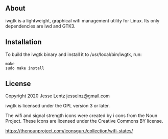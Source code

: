 ## About
iwgtk is a lightweight, graphical wifi management utility for Linux. Its only dependencies are iwd and GTK3.

## Installation
To build the iwgtk binary and install it to /usr/local/bin/iwgtk, run:

```
make
sudo make install
```

## License
Copyright 2020 Jesse Lentz <jesselnz@gmail.com>

iwgtk is licensed under the GPL version 3 or later.

The wifi and signal strength icons were created by i cons from the Noun Project.
These icons are licensed under the Creative Commons BY license.

https://thenounproject.com/iconsguru/collection/wifi-states/

